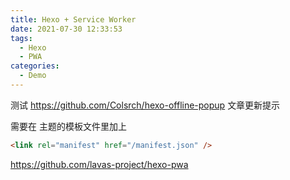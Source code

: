 ```yaml
---
title: Hexo + Service Worker
date: 2021-07-30 12:33:53
tags:
  - Hexo
  - PWA
categories:
  - Demo
---
```


测试 https://github.com/Colsrch/hexo-offline-popup 文章更新提示

需要在 主题的模板文件里加上

```html
<link rel="manifest" href="/manifest.json" />
```

https://github.com/lavas-project/hexo-pwa
